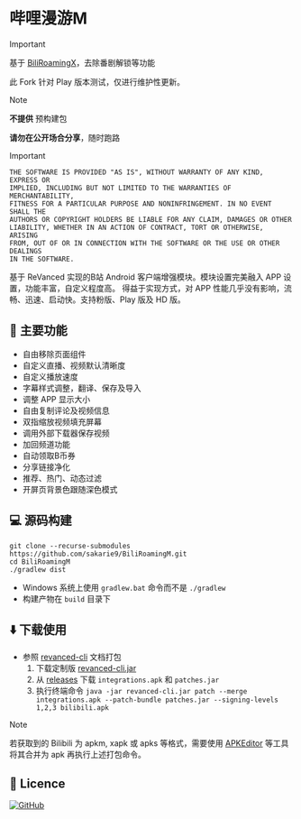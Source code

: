 # 哔哩漫游M

> [!IMPORTANT]
>
>  基于 [BiliRoamingX](https://github.com/BiliRoamingX/BiliRoamingX)，去除番剧解锁等功能
>
> 此 Fork 针对 Play 版本测试，仅进行维护性更新。

> [!NOTE]
>
> **不提供** 预构建包
>
> **请勿在公开场合分享**，随时跑路

> [!IMPORTANT]
>
> ```plain
> THE SOFTWARE IS PROVIDED "AS IS", WITHOUT WARRANTY OF ANY KIND, EXPRESS OR
> IMPLIED, INCLUDING BUT NOT LIMITED TO THE WARRANTIES OF MERCHANTABILITY,
> FITNESS FOR A PARTICULAR PURPOSE AND NONINFRINGEMENT. IN NO EVENT SHALL THE
> AUTHORS OR COPYRIGHT HOLDERS BE LIABLE FOR ANY CLAIM, DAMAGES OR OTHER
> LIABILITY, WHETHER IN AN ACTION OF CONTRACT, TORT OR OTHERWISE, ARISING
> FROM, OUT OF OR IN CONNECTION WITH THE SOFTWARE OR THE USE OR OTHER DEALINGS
> IN THE SOFTWARE.
> ```

基于 ReVanced 实现的B站 Android 客户端增强模块。模块设置完美融入 APP 设置，功能丰富，自定义程度高。
得益于实现方式，对 APP 性能几乎没有影响，流畅、迅速、启动快。支持粉版、Play 版及 HD 版。

## 📖 主要功能

- 自由移除页面组件
- 自定义直播、视频默认清晰度
- 自定义播放速度
- 字幕样式调整，翻译、保存及导入
- 调整 APP 显示大小
- 自由复制评论及视频信息
- 双指缩放视频填充屏幕
- 调用外部下载器保存视频
- 加回频道功能
- 自动领取B币券
- 分享链接净化
- 推荐、热门、动态过滤
- 开屏页背景色跟随深色模式

## 💻 源码构建

```shell
git clone --recurse-submodules https://github.com/sakarie9/BiliRoamingM.git
cd BiliRoamingM
./gradlew dist
```

- Windows 系统上使用 `gradlew.bat` 命令而不是 `./gradlew`
- 构建产物在 `build` 目录下

## ⬇️ 下载使用

- 参照 [revanced-cli](https://github.com/ReVanced/revanced-cli/tree/main/docs) 文档打包
  1. 下载定制版 [revanced-cli.jar](https://github.com/zjns/revanced-cli/releases/latest)
  2. 从 [releases](https://github.com/sakarie9/BiliRoamingM/releases/latest) 下载 `integrations.apk` 和 `patches.jar`
  3. 执行终端命令 `java -jar revanced-cli.jar patch --merge integrations.apk --patch-bundle patches.jar --signing-levels 1,2,3 bilibili.apk`

> [!NOTE]
>
> 若获取到的 Bilibili 为 apkm, xapk 或 apks 等格式，需要使用 [APKEditor](https://github.com/REAndroid/APKEditor) 等工具将其合并为 apk 再执行上述打包命令。

## 📃 Licence

[![GitHub](https://img.shields.io/github/license/sakarie9/BiliRoamingM?style=for-the-badge)](https://github.com/sakarie9/BiliRoamingM/blob/main/LICENSE)
